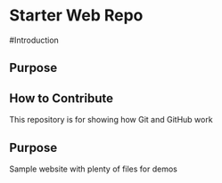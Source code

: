 # Starter Web Repo

#Introduction

## Purpose

## How to Contribute


This repository is for showing how Git and GitHub work

## Purpose

Sample website with plenty of files for demos